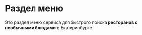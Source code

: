 # Раздел меню
Это раздел меню сервиса для быстрого поиска **ресторанов с необычными блюдами** в Екатеринбурге
